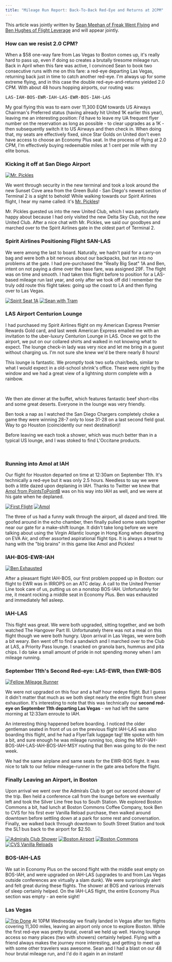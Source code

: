 ```yaml
---
title: "Mileage Run Report: Back-To-Back Red-Eye and Returns at 2CPM"
---
```


This article was jointly written by [Sean Meehan of Freak Went Flying](http://www.freakwentflying.com) and [Ben Hughes of Flight Leverage](http://www.flightleverage.com) and will appear jointly.

### How can we resist 2.0 CPM?

When a $58 one-way fare from Las Vegas to Boston comes up, it's really hard to pass up, even if doing so creates a brutally tiresome mileage run. Back in April when this fare was active, I convinced Sean to book two consecutive runs with me on this fare: a red-eye departing Las Vegas, returning back just in time to catch another red-eye. I'm always up for some extreme flying, and in this case the double red-eye-and-returns yielded 2.0 CPM. With about 48 hours hopping airports, our routing was: 
<pre>LAS-IAH-BOS-EWR-IAH-LAS-EWR-BOS-IAH-LAS</pre>

My goal flying this was to earn over 11,300 EQM towards US Airways Chairman's Preferred status (having already hit United 1K earlier this year), leaving me an interesting position: I'd have to leave my UA frequent flyer number on the reservation as long as possible - to clear upgrades as a 1K - then subsequently switch it to US Airways and then check in. When doing that, my seats are effectively fixed, since Star Golds on United don't even have access to choose an Economy Plus seat. In the process of flying at 2.0 CPM, I'm effectively buying redeemable miles at 1 cent per mile with my elite bonus.

### Kicking it off at San Diego Airport

<a target="_blank" class="right" href="/blog/2013/09/19/mileage-run-report-double-back-redeyes-at-2cpm/pickles.jpg"><img src="/blog/2013/09/19/mileage-run-report-double-back-redeyes-at-2cpm/pickles_thumb.jpg" alt="Mr. Pickles" /></a>

We went through security in the new terminal and took a look around the new Sunset Cove area from the Green Build - San Diego's newest section of Terminal 2 is a sight to behold! While walking towards our Spirit Airlines flight, I hear my name called: it's [Mr. Pickles](http://first2board.com/themrpickles/)! 

Mr. Pickles guested us into the new United Club, which I was particularly happy about because I had only visited the new Delta Sky Club, not the new United Club. After a nice chat with Mr. Pickles, we said our goodbyes and marched over to the Spirit Airlines gate in the oldest part of Terminal 2.

### Spirit Airlines Positioning Flight SAN-LAS

We were among the last to board. Naturally, we hadn't paid for a carry-on bag and were both a bit nervous about our backpacks, but ran into no problems at the gate. I had pre-purchased the "Really Big Seat" 1A and Ben, intent on not paying a dime over the base fare, was assigned 29F. The flight was on time and smooth. I had taken this flight before to position for a LAS-based mileage run last year, and only after we took off did I remember the truly odd route this flight takes: going up the coast to LA and then flying over to Las Vegas.

<div class="image-container">
  <a target="_blank" href="/blog/2013/09/19/mileage-run-report-double-back-redeyes-at-2cpm/spirit_seat.jpg"><img src="/blog/2013/09/19/mileage-run-report-double-back-redeyes-at-2cpm/spirit_seat_thumb.jpg" alt="Spirit Seat 1A" /></a>
  <a target="_blank" href="/blog/2013/09/19/mileage-run-report-double-back-redeyes-at-2cpm/sean_tram.jpg"><img src="/blog/2013/09/19/mileage-run-report-double-back-redeyes-at-2cpm/sean_tram_thumb.jpg" alt="Sean with Tram" /></a>
</div>

### LAS Airport Centurion Lounge

I had purchased my Spirit Airlines flight on my American Express Premier Rewards Gold card, and last week American Express emailed me with an invitation to the uber-luxury Centurion Lounge in LAS.  Once we got to the airport, we put on our collared shirts and walked in not knowing what to expect. The lounge check-in lady was very nice and let me bring in a guest without charging us. I'm not sure she knew we'd be there nearly 8 hours!

This lounge is fantastic. We promptly took two sofa chair/beds, similar to what I would expect in a old-school shrink's office. These were right by the window and we had a great view of a lightning storm complete with a rainbow.

<div class="image-container">
  <a target="_blank" href="/blog/2013/09/19/mileage-run-report-double-back-redeyes-at-2cpm/centurion_entrance.jpg"><img src="/blog/2013/09/19/mileage-run-report-double-back-redeyes-at-2cpm/centurion_entrance_thumb.jpg" alt="" /></a>
  <a target="_blank" href="/blog/2013/09/19/mileage-run-report-double-back-redeyes-at-2cpm/centurion_ben_lounging.jpg"><img src="/blog/2013/09/19/mileage-run-report-double-back-redeyes-at-2cpm/centurion_ben_lounging_thumb.jpg" alt="" /></a>
  <a target="_blank" href="/blog/2013/09/19/mileage-run-report-double-back-redeyes-at-2cpm/centurion_chairs.jpg"><img src="/blog/2013/09/19/mileage-run-report-double-back-redeyes-at-2cpm/centurion_chairs_thumb.jpg" alt="" /></a>
  <a target="_blank" href="/blog/2013/09/19/mileage-run-report-double-back-redeyes-at-2cpm/centurion_bar.jpg"><img src="/blog/2013/09/19/mileage-run-report-double-back-redeyes-at-2cpm/centurion_bar_thumb.jpg" alt="" /></a>
</div>

We then ate dinner at the buffet, which features fantastic beef short-ribs and some great deserts. Everyone in the lounge was very friendly.

Ben took a nap as I watched the San Diego Chargers completely choke a game they were winning 28-7 only to lose 31-28 on a last second field goal. Way to go Houston (coincidently our next destination)!

Before leaving we each took a shower, which was much better than in a typical US lounge, and I was stoked to find L'Occitane products.

<div class="image-container">
  <a target="_blank" href="/blog/2013/09/19/mileage-run-report-double-back-redeyes-at-2cpm/centurion_food.jpg"><img src="/blog/2013/09/19/mileage-run-report-double-back-redeyes-at-2cpm/centurion_food_thumb.jpg" alt="" /></a>
  <a target="_blank" href="/blog/2013/09/19/mileage-run-report-double-back-redeyes-at-2cpm/centurion_rainbow.jpg"><img src="/blog/2013/09/19/mileage-run-report-double-back-redeyes-at-2cpm/centurion_rainbow_thumb.jpg" alt="" /></a>
  <a target="_blank" href="/blog/2013/09/19/mileage-run-report-double-back-redeyes-at-2cpm/centurion_shower.jpg"><img src="/blog/2013/09/19/mileage-run-report-double-back-redeyes-at-2cpm/centurion_shower_thumb.jpg" alt="" /></a>
</div>


### Running into Amol at IAH

Our flight for Houston departed on time at 12:30am on September 11th. It's technically a red-eye but it was only 2.5 hours. Needless to say we were both a little dazed upon deplaning in IAH. Thanks to Twitter we knew that [Amol from PointsToPointB](https://twitter.com/PointsToPointB) was on his way into IAH as well, and we were at his gate when he deplaned.

<div class="image-container">
  <a target="_blank" href="/blog/2013/09/19/mileage-run-report-double-back-redeyes-at-2cpm/first_flight.jpg"><img src="/blog/2013/09/19/mileage-run-report-double-back-redeyes-at-2cpm/first_flight_thumb.jpg" alt="First Flight" /></a>
  <a target="_blank" href="/blog/2013/09/19/mileage-run-report-double-back-redeyes-at-2cpm/amol.jpg"><img src="/blog/2013/09/19/mileage-run-report-double-back-redeyes-at-2cpm/amol_thumb.jpg" alt="Amol" /></a>
</div>

The three of us had a funny walk through the airport, all dazed and tired. We goofed around in the echo chamber, then finally pulled some seats together near our gate for a make-shift lounge. It didn't take long before we were talking about using the Virgin Atlantic lounge in Hong Kong when departing on EVA Air, and other assorted aspirational flight tips. It is always a treat to hang with the "big brains" in this game like Amol and Pickles!

### IAH-BOS-EWR-IAH

<a target="_blank" class="right" href="/blog/2013/09/19/mileage-run-report-double-back-redeyes-at-2cpm/ben_sleeping_penguin.jpg"><img src="/blog/2013/09/19/mileage-run-report-double-back-redeyes-at-2cpm/ben_sleeping_penguin_thumb.jpg" alt="Ben Exhausted" /></a>

After a pleasant flight IAH-BOS, our first problem popped up in Boston: our flight to EWR was in IRROPS on an ATC delay. A call to the United Premier Line took care of us, putting us on a nonstop BOS-IAH. Unfortunately for me, it meant rocking a middle seat in Economy Plus. Ben was exhausted and immediately fell asleep.

### IAH-LAS

This flight was great. We were both upgraded, sitting together, and we both watched The Hangover Part III. Unfortunately there was not a meal on this flight though we were both hungry. Upon arrival in Las Vegas, we were both a bit weary. Ben went off to find a sandwich and I marched over to the Club at LAS, a Priority Pass lounge. I snacked on granola bars, hummus and pita chips. I do take a small amount of pride in not spending money when I am mileage running.

### September 11th's Second Red-eye: LAS-EWR, then EWR-BOS

<a target="_blank" class="right" href="/blog/2013/09/19/mileage-run-report-double-back-redeyes-at-2cpm/harland_thumb.jpg"><img src="/blog/2013/09/19/mileage-run-report-double-back-redeyes-at-2cpm/harland_thumb.jpg" alt="Fellow Mileage Runner" /></a>

We were not upgraded on this four and a half hour redeye flight. But I guess it didn't matter that much as we both slept nearly the entire flight from sheer exhaustion. It's interesting to note that this was technically our **second red-eye on September 11th departing Las Vegas** - we had left the same morning at 12:33am enroute to IAH.
 
An interesting thing happened before boarding. I noticed the older gentleman seated in front of us on the previous flight IAH-LAS was also boarding this flight, and he had a FlyerTalk luggage tag!  We spoke with him a bit, and sure enough he was mileage running too, doing the MSY-IAH-BOS-IAH-LAS-IAH-BOS-IAH-MSY routing that Ben was going to do the next week.

We had the same airplane and same seats for the EWR-BOS flight. It was nice to talk to our fellow mileage-runner in the gate area before the flight. 

### Finally Leaving an Airport, in Boston

Upon arrival we went over the Admirals Club to get our second shower of the trip. Ben held a conference call from the lounge before we eventually left and took the Silver Line free bus to South Station. We explored Boston Commons a bit, had lunch at Boston Commons Coffee Company, took Ben to CVS for his first ever Vanilla Reload purchase, then walked around downtown before settling down at a park for some rest and conversation. Finally, we walked back through downtown to South Street Station and took the SL1 bus back to the airport for $2.50.

<div class="image-container">
  <a target="_blank" href="/blog/2013/09/19/mileage-run-report-double-back-redeyes-at-2cpm/admirals_club_shower.jpg"><img src="/blog/2013/09/19/mileage-run-report-double-back-redeyes-at-2cpm/admirals_club_shower_thumb.jpg" alt="Admirals Club Shower" /></a>
  <a target="_blank" href="/blog/2013/09/19/mileage-run-report-double-back-redeyes-at-2cpm/boston_airport.jpg"><img src="/blog/2013/09/19/mileage-run-report-double-back-redeyes-at-2cpm/boston_airport_thumb.jpg" alt="Boston Airport" /></a>
  <a target="_blank" href="/blog/2013/09/19/mileage-run-report-double-back-redeyes-at-2cpm/boston_commons_ben.jpg"><img src="/blog/2013/09/19/mileage-run-report-double-back-redeyes-at-2cpm/boston_commons_ben_thumb.jpg" alt="Boston Commons" /></a>
  <a target="_blank" href="/blog/2013/09/19/mileage-run-report-double-back-redeyes-at-2cpm/cvs_vanilla_reloads.jpg"><img src="/blog/2013/09/19/mileage-run-report-double-back-redeyes-at-2cpm/cvs_vanilla_reloads_thumb.jpg" alt="CVS Vanilla Reloads" /></a>
</div>

### BOS-IAH-LAS

We sat in Economy Plus on the second flight with the middle seat empty on BOS-IAH, and were upgraded on IAH-LAS (upgrades to and from Las Vegas outside conferences are virtually a slam dunk). We were surprisingly alert and felt great during these flights. The shower at BOS and various intervals of sleep certainly helped. On the IAH-LAS flight, the entire Economy Plus section was empty - an eerie sight!

### Las Vegas

<a target="_blank" class="right" href="/blog/2013/09/19/mileage-run-report-double-back-redeyes-at-2cpm/trip_done.jpg"><img src="/blog/2013/09/19/mileage-run-report-double-back-redeyes-at-2cpm/trip_done_thumb.jpg" alt="Trip Done" /></a>
At 10PM Wednesday we finally landed in Vegas after ten flights covering 11,300 miles, leaving an airport only once to explore Boston. While the first red-eye was pretty brutal, overall we held up well. Having lounge access so many places (two with showers) certainly helped. Flying with a friend always makes the journey more interesting, and getting to meet up with some other travelers was awesome. Sean and I had a blast on our 48 hour brutal mileage run, and I'd do it again in an instant!

